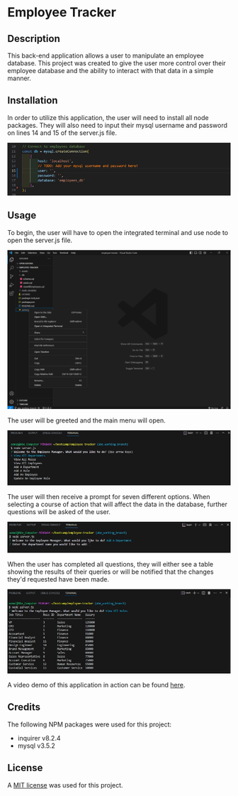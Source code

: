 # Employee Tracker

## Description
This back-end application allows a user to manipulate an employee database. This project was created to give the user more control over their employee database and the ability to interact with that data in a simple manner. 

## Installation
In order to utilize this application, the user will need to install all node packages. They will also need to input their mysql username and password on lines 14 and 15 of the server.js file. 

![Showing the empty strings on lines 14 and 15 of the server.js file that will accept the user's mysql username and password](./assets/blankMysqlConnection.jpg)


## Usage
To begin, the user will have to open the integrated terminal and use node to open the server.js file. 

![Opening the integrated terminal on a windows machine](./assets/openInTerminal.png)


The user will be greeted and the main menu will open. 

![A view of the Employee Tracker's main menu](./assets/employeeTrackerMenu.jpg)


The user will then receive a prompt for seven different options. When selecting a course of action that will affect the data in the database, further questions will be asked of the user. 

![The user receives a prompt to add a department name upon selecting the "Add A Department" option](./assets/addingDepartmentPrompts.jpg)


When the user has completed all questions, they will either see a table showing the results of their queries or will be notified that the changes they'd requested have been made. 

![The user is shown the roles table upon completion of that request](./assets/rolesTable.jpg)



A video demo of this application in action can be found [here](https://drive.google.com/file/d/1fWT9rRHT4PpGGIFg00dMnOx8QYEfQ89X/view).

## Credits 

The following NPM packages were used for this project: 
- inquirer v8.2.4
- mysql v3.5.2

## License
A [MIT license](https://github.com/aomaits/employee-tracker/blob/main/LICENSE) was used for this project. 